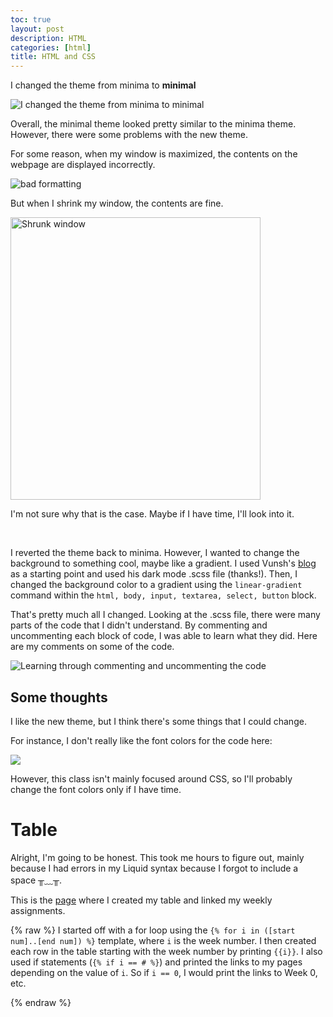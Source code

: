 ```yaml
---
toc: true
layout: post
description: HTML
categories: [html]
title: HTML and CSS
---
```


I changed the theme from minima to **minimal**

![]({{site.baseurl}}/images/minimal_theme.png "I changed the theme from minima to minimal")

Overall, the minimal theme looked pretty similar to the minima theme. However, there were some problems with the new theme. 

For some reason, when my window is maximized, the contents on the webpage are displayed incorrectly.

![]({{site.baseurl}}/images/wack.png "bad formatting")


But when I shrink my window, the contents are fine.

<img src="https://lwu1822.github.io/CSP-fastpages/images/normal.png" alt="Shrunk window" width="400" height="452">



I'm not sure why that is the case. Maybe if I have time, I'll look into it. 

<br>

I reverted the theme back to minima. However, I wanted to change the background to something cool, maybe like a gradient. I used Vunsh's [blog](https://vunsh.github.io/blogging/fastpages/jupyter/darkmode/2022/08/30/22-Darkmode.html) as a starting point and used his dark mode .scss file (thanks!). Then, I changed the background color to a gradient using the `linear-gradient` command within the `html, body, input, textarea, select, button` block. 

That's pretty much all I changed. Looking at the .scss file, there were many parts of the code that I didn't understand. By commenting and uncommenting each block of code, I was able to learn what they did. Here are my comments on some of the code. 

![]({{site.baseurl}}/images/w2-html-css-commented_code_scss.png "Learning through commenting and uncommenting the code")

## Some thoughts

I like the new theme, but I think there's some things that I could change. 

For instance, I don't really like the font colors for the code here:

![]({{site.baseurl}}/images/w2-html-css-bad_code_color.png)

However, this class isn't mainly focused around CSS, so I'll probably change the font colors only if I have time. 

# Table 

Alright, I'm going to be honest. This took me hours to figure out, mainly because I had errors in my Liquid syntax because I forgot to include a space ╥﹏╥.

This is the [page](https://lwu1822.github.io/CSP-fastpages/weekly-work/) where I created my table and linked my weekly assignments. 

{% raw %}
I started off with a for loop using the `{% for i in ([start num]..[end num]) %}` template, where `i` is the week number. I then created each row in the table starting with the week number by printing `{{i}}`. I also used if statements (`{% if i == # %}`) and printed the links to my pages depending on the value of `i`. So if `i == 0`, I would print the links to Week 0, etc. 

{% endraw %}